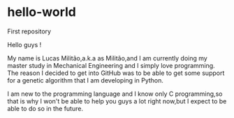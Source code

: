 # hello-world
First repository

Hello guys !

My name is Lucas Militão,a.k.a as Militão,and I am currently doing my master study in Mechanical Engineering and I simply love programming. The reason I decided to get into GitHub was to be able to get some support for a genetic algorithm that I am developing in Python.

I am new to the programming language and I know only C programming,so that is why I won't be able to help you guys a lot right now,but I expect to be able to do so in the future.
